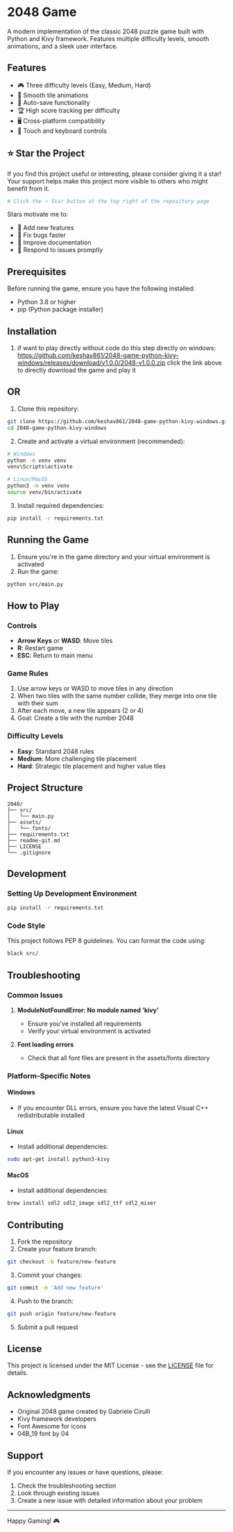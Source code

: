 # 2048 Game

A modern implementation of the classic 2048 puzzle game built with Python and Kivy framework. Features multiple difficulty levels, smooth animations, and a sleek user interface.

## Features

- 🎮 Three difficulty levels (Easy, Medium, Hard)
- 🎯 Smooth tile animations
- 💾 Auto-save functionality
- 🏆 High score tracking per difficulty
- 🖥️ Cross-platform compatibility
- 📱 Touch and keyboard controls

## ⭐ Star the Project

If you find this project useful or interesting, please consider giving it a star! Your support helps make this project more visible to others who might benefit from it.

```bash
# Click the ⭐ Star button at the top right of the repository page
```

Stars motivate me to:
- 🚀 Add new features
- 🐛 Fix bugs faster
- 📝 Improve documentation
- 🤝 Respond to issues promptly

## Prerequisites

Before running the game, ensure you have the following installed:
- Python 3.8 or higher
- pip (Python package installer)

## Installation
1. if want to play directly without code do this step directly on windows:
   https://github.com/keshav861/2048-game-python-kivy-windows/releases/download/v1.0.0/2048-v1.0.0.zip
click the link above to directly download the game and play it

## OR
   
1. Clone this repository:
```bash
git clone https://github.com/keshav861/2048-game-python-kivy-windows.git
cd 2048-game-python-kivy-windows
```

2. Create and activate a virtual environment (recommended):
```bash
# Windows
python -m venv venv
venv\Scripts\activate

# Linux/MacOS
python3 -m venv venv
source venv/bin/activate
```

3. Install required dependencies:
```bash
pip install -r requirements.txt
```

## Running the Game

1. Ensure you're in the game directory and your virtual environment is activated
2. Run the game:
```bash
python src/main.py
```

## How to Play

### Controls
- **Arrow Keys** or **WASD**: Move tiles
- **R**: Restart game
- **ESC**: Return to main menu

### Game Rules
1. Use arrow keys or WASD to move tiles in any direction
2. When two tiles with the same number collide, they merge into one tile with their sum
3. After each move, a new tile appears (2 or 4)
4. Goal: Create a tile with the number 2048

### Difficulty Levels
- **Easy**: Standard 2048 rules
- **Medium**: More challenging tile placement
- **Hard**: Strategic tile placement and higher value tiles

## Project Structure
```
2048/
├── src/
│   └── main.py
├── assets/
│   └── fonts/
├── requirements.txt
├── readme-git.md
├── LICENSE
└── .gitignore
```

## Development

### Setting Up Development Environment
```bash
pip install -r requirements.txt
```

### Code Style
This project follows PEP 8 guidelines. You can format the code using:
```bash
black src/
```

## Troubleshooting

### Common Issues
1. **ModuleNotFoundError: No module named 'kivy'**
   - Ensure you've installed all requirements
   - Verify your virtual environment is activated

2. **Font loading errors**
   - Check that all font files are present in the assets/fonts directory

### Platform-Specific Notes

#### Windows
- If you encounter DLL errors, ensure you have the latest Visual C++ redistributable installed

#### Linux
- Install additional dependencies:
```bash
sudo apt-get install python3-kivy
```

#### MacOS
- Install additional dependencies:
```bash
brew install sdl2 sdl2_image sdl2_ttf sdl2_mixer
```

## Contributing

1. Fork the repository
2. Create your feature branch:
```bash
git checkout -b feature/new-feature
```
3. Commit your changes:
```bash
git commit -m 'Add new feature'
```
4. Push to the branch:
```bash
git push origin feature/new-feature
```
5. Submit a pull request

## License

This project is licensed under the MIT License - see the [LICENSE](LICENSE) file for details.

## Acknowledgments

- Original 2048 game created by Gabriele Cirulli
- Kivy framework developers
- Font Awesome for icons
- 04B_19 font by 04

## Support

If you encounter any issues or have questions, please:
1. Check the troubleshooting section
2. Look through existing issues
3. Create a new issue with detailed information about your problem

---
Happy Gaming! 🎮
